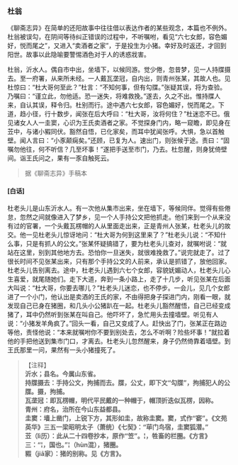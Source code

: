 <script type="text/javascript">
    var head = document.getElementsByTagName('head')[0];
    cssURL = '/public/liao.css';
    linkTag = document.createElement('link');
    linkTag.href = cssURL;
    linkTag.setAttribute('type','text/css');
    linkTag.setAttribute('rel','stylesheet');
    head.appendChild(linkTag);
</script>
### 杜翁

《聊斋志异》在简单的还阳故事中往往借以表达作者的某些观念，本篇也不例外。杜翁被误勾，在阴间等待纠正错误的过程中，不听嘱咐，看见“六七女郎，容色媚好，悦而尾之”，又进入“卖酒者之家”，于是投生为小猪。幸好及时返还，才回到阳世。故事以此隐喻要警惕酒色对于人的诱惑戕害。

杜翁，沂水人。偶自市中出，坐墙下，以候同游。觉少倦，忽昔梦，见一人持牒摄去。至一府署，从来所未经。一人戴瓦垄冠，自内出，则青州张某，其故人也。见杜惊曰：“杜大哥何至此？”杜言：“不知何事，但有勾牒。”张疑其误，将为查验。乃嘱曰：“谨立此，勿他适。恐一迷失，将难救挽。”遂去，久之不出。惟持牒人来，自认其误，释令归。杜别而行。途中遇六七女郎，容色媚好，悦而尾之。下道，趋小径，行十数步，闻张在后大呼曰：“杜大哥，汝将何住？”杜迷恋不已。俄见诸女人人一圭窦，心识为王氏卖酒者之家。不觉探身门内，略一窥瞻，即见身在苙中，与诸小豭同伏。豁然自悟，已化家矣，而耳中犹闻张呼。大惧，急以首触壁。闻人言曰：“小豕颠痫矣。”还顾，已复为人。速出门，则张候于途。责曰：“固嘱勿他往，何不听信？几至坏事！”遂把手送至市门，乃去。杜忽醒，则身犹倚壁间。诣王氏问之，果有一豕自触死云。

</section>

> 据《聊斋志异》手稿本

#### [白话]
<aside>

杜老头儿是山东沂水人。有一次他从集市出来，坐在墙下，等候同伴。觉得有些倦怠，忽然之间就像进入了梦乡，见一个人手持公文把他抓走。他们来到一个从来没有过的官署，一个头戴瓦楞帽的人从里面走出来，正是青州人张某，杜老头儿的故交。他一见杜老头儿惊讶地问：“杜大哥为何到这里来了？”杜老头儿说：“不知什么事，只是有抓人的公文。”张某怀疑搞错了，要为杜老头儿查对，就嘱咐说：“就站在这里，别到其他地方去。恐怕你一旦迷失，就很难挽救了。”说完就走了。过了很长时间不见张某出来，只有那个手持公文的人前来，承认是抓错了，放他回家。杜老头儿告别离去。途中，杜老头儿遇到六七个女郎，容貌妩媚动人，杜老头儿心生喜爱，就尾随她们。走下大道，奔到一条小路上，走了十几步，听见张某在后面大叫说：“杜大哥，你要去哪儿？”杜老头儿迷恋，也不停步。一会儿，见几个女郎进了一个小门，他认出是卖酒的王氏的家，不由得把身子探进门内，刚看一眼，就发现自己已身在猪圈，和几头小公猪趴在一起。杜老头儿豁然醒悟，自己已经变成猪了，耳中仍然听到张某在叫自己。他吓坏了，急忙用头去撞墙壁。听见有人说：“小猪发羊角疯了。”回头一看，自己又变成了人。赶快出了门，张某正在路边等他，责怪他说：“本来就嘱咐你不要到别处去，怎么不听啊？险些坏事！”就拉着他的手把他送到集市门口，才离去。杜老头儿忽然醒来，身子仍然倚靠着墙壁。到王氏那里一问，果然有一头小猪撞死了。

</aside>

> 【注释】  
<b>沂水；县名。今属山东省。  
<b>持牒摄去</b>：手持公文，拘捕而去。牒，公丈，即下文“勾牒”，拘捕犯人的公牒。摄，拘捕。  
<b>瓦垄冠</b>：即瓦楞帽，明代平民戴的一种帽于，帽顶折迭似瓦楞，因称。  
<b>青州</b>：府名，治所在今山东益都县。  
<b>圭窦</b>：墙上凿门，上锐下方，其形如圭，故称圭窦。窦，式作“窬”。《文苑英华》三五一梁昭明太子（萧统）《七契》：“荜门鸟宿，圭窦狐潜。”  
<b>苙（lì历）</b>：此从二十四卷抄本，原作“笠”。¦，牲畜的栏圈。《方言》三：“¦，国也。”¦（hùn混），猪圈。  
<b>豭（jiā家）</b>：猪的别称。见《方言》。  
